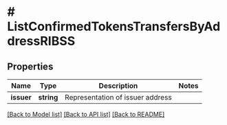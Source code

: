 # # ListConfirmedTokensTransfersByAddressRIBSS

## Properties

Name | Type | Description | Notes
------------ | ------------- | ------------- | -------------
**issuer** | **string** | Representation of issuer address |

[[Back to Model list]](../../README.md#models) [[Back to API list]](../../README.md#endpoints) [[Back to README]](../../README.md)
